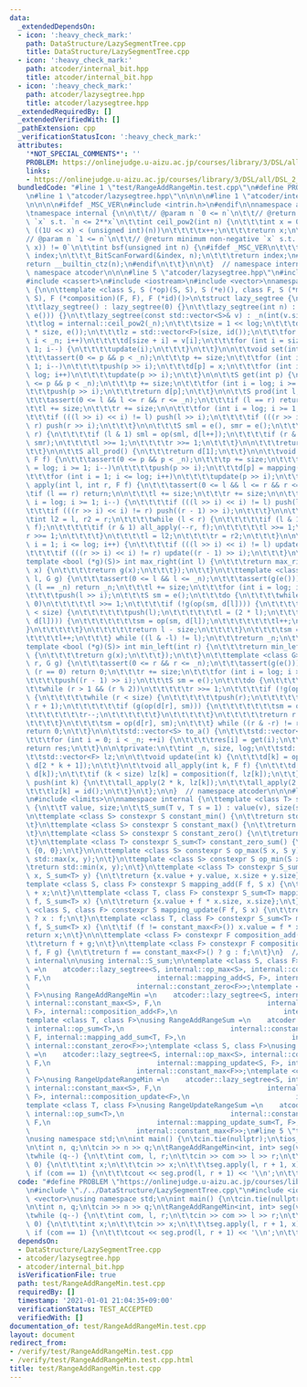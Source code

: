 ```yaml
---
data:
  _extendedDependsOn:
  - icon: ':heavy_check_mark:'
    path: DataStructure/LazySegmentTree.cpp
    title: DataStructure/LazySegmentTree.cpp
  - icon: ':heavy_check_mark:'
    path: atcoder/internal_bit.hpp
    title: atcoder/internal_bit.hpp
  - icon: ':heavy_check_mark:'
    path: atcoder/lazysegtree.hpp
    title: atcoder/lazysegtree.hpp
  _extendedRequiredBy: []
  _extendedVerifiedWith: []
  _pathExtension: cpp
  _verificationStatusIcon: ':heavy_check_mark:'
  attributes:
    '*NOT_SPECIAL_COMMENTS*': ''
    PROBLEM: https://onlinejudge.u-aizu.ac.jp/courses/library/3/DSL/all/DSL_2_H
    links:
    - https://onlinejudge.u-aizu.ac.jp/courses/library/3/DSL/all/DSL_2_H
  bundledCode: "#line 1 \"test/RangeAddRangeMin.test.cpp\"\n#define PROBLEM \"https://onlinejudge.u-aizu.ac.jp/courses/library/3/DSL/all/DSL_2_H\"\
    \n#line 1 \"atcoder/lazysegtree.hpp\"\n\n\n\n#line 1 \"atcoder/internal_bit.hpp\"\
    \n\n\n\n#ifdef _MSC_VER\n#include <intrin.h>\n#endif\n\nnamespace atcoder {\n\n\
    \tnamespace internal {\n\n\t\t// @param n `0 <= n`\n\t\t// @return minimum non-negative\
    \ `x` s.t. `n <= 2**x`\n\t\tint ceil_pow2(int n) {\n\t\t\tint x = 0;\n\t\t\twhile\
    \ ((1U << x) < (unsigned int)(n))\n\t\t\t\tx++;\n\t\t\treturn x;\n\t\t}\n\n\t\t\
    // @param n `1 <= n`\n\t\t// @return minimum non-negative `x` s.t. `(n & (1 <<\
    \ x)) != 0`\n\t\tint bsf(unsigned int n) {\n#ifdef _MSC_VER\n\t\t\tunsigned long\
    \ index;\n\t\t\t_BitScanForward(&index, n);\n\t\t\treturn index;\n#else\n\t\t\t\
    return __builtin_ctz(n);\n#endif\n\t\t}\n\n\t}  // namespace internal\n\n}  //\
    \ namespace atcoder\n\n\n#line 5 \"atcoder/lazysegtree.hpp\"\n#include <algorithm>\n\
    #include <cassert>\n#include <iostream>\n#include <vector>\nnamespace atcoder\
    \ {\n\n\ttemplate <class S, S (*op)(S, S), S (*e)(), class F, S (*mapping)(F,\
    \ S), F (*composition)(F, F), F (*id)()>\n\tstruct lazy_segtree {\n\tpublic:\n\
    \t\tlazy_segtree() : lazy_segtree(0) {}\n\t\tlazy_segtree(int n) : lazy_segtree(std::vector<S>(n,\
    \ e())) {}\n\t\tlazy_segtree(const std::vector<S>& v) : _n(int(v.size())) {\n\t\
    \t\tlog = internal::ceil_pow2(_n);\n\t\t\tsize = 1 << log;\n\t\t\td = std::vector<S>(2\
    \ * size, e());\n\t\t\tlz = std::vector<F>(size, id());\n\t\t\tfor (int i = 0;\
    \ i < _n; i++)\n\t\t\t\td[size + i] = v[i];\n\t\t\tfor (int i = size - 1; i >=\
    \ 1; i--) {\n\t\t\t\tupdate(i);\n\t\t\t}\n\t\t}\n\n\t\tvoid set(int p, S x) {\n\
    \t\t\tassert(0 <= p && p < _n);\n\t\t\tp += size;\n\t\t\tfor (int i = log; i >=\
    \ 1; i--)\n\t\t\t\tpush(p >> i);\n\t\t\td[p] = x;\n\t\t\tfor (int i = 1; i <=\
    \ log; i++)\n\t\t\t\tupdate(p >> i);\n\t\t}\n\n\t\tS get(int p) {\n\t\t\tassert(0\
    \ <= p && p < _n);\n\t\t\tp += size;\n\t\t\tfor (int i = log; i >= 1; i--)\n\t\
    \t\t\tpush(p >> i);\n\t\t\treturn d[p];\n\t\t}\n\n\t\tS prod(int l, int r) {\n\
    \t\t\tassert(0 <= l && l <= r && r <= _n);\n\t\t\tif (l == r) return e();\n\n\t\
    \t\tl += size;\n\t\t\tr += size;\n\n\t\t\tfor (int i = log; i >= 1; i--) {\n\t\
    \t\t\tif (((l >> i) << i) != l) push(l >> i);\n\t\t\t\tif (((r >> i) << i) !=\
    \ r) push(r >> i);\n\t\t\t}\n\n\t\t\tS sml = e(), smr = e();\n\t\t\twhile (l <\
    \ r) {\n\t\t\t\tif (l & 1) sml = op(sml, d[l++]);\n\t\t\t\tif (r & 1) smr = op(d[--r],\
    \ smr);\n\t\t\t\tl >>= 1;\n\t\t\t\tr >>= 1;\n\t\t\t}\n\n\t\t\treturn op(sml, smr);\n\
    \t\t}\n\n\t\tS all_prod() {\n\t\t\treturn d[1];\n\t\t}\n\n\t\tvoid apply(int p,\
    \ F f) {\n\t\t\tassert(0 <= p && p < _n);\n\t\t\tp += size;\n\t\t\tfor (int i\
    \ = log; i >= 1; i--)\n\t\t\t\tpush(p >> i);\n\t\t\td[p] = mapping(f, d[p]);\n\
    \t\t\tfor (int i = 1; i <= log; i++)\n\t\t\t\tupdate(p >> i);\n\t\t}\n\t\tvoid\
    \ apply(int l, int r, F f) {\n\t\t\tassert(0 <= l && l <= r && r <= _n);\n\t\t\
    \tif (l == r) return;\n\n\t\t\tl += size;\n\t\t\tr += size;\n\n\t\t\tfor (int\
    \ i = log; i >= 1; i--) {\n\t\t\t\tif (((l >> i) << i) != l) push(l >> i);\n\t\
    \t\t\tif (((r >> i) << i) != r) push((r - 1) >> i);\n\t\t\t}\n\n\t\t\t{\n\t\t\t\
    \tint l2 = l, r2 = r;\n\t\t\t\twhile (l < r) {\n\t\t\t\t\tif (l & 1) all_apply(l++,\
    \ f);\n\t\t\t\t\tif (r & 1) all_apply(--r, f);\n\t\t\t\t\tl >>= 1;\n\t\t\t\t\t\
    r >>= 1;\n\t\t\t\t}\n\t\t\t\tl = l2;\n\t\t\t\tr = r2;\n\t\t\t}\n\n\t\t\tfor (int\
    \ i = 1; i <= log; i++) {\n\t\t\t\tif (((l >> i) << i) != l) update(l >> i);\n\
    \t\t\t\tif (((r >> i) << i) != r) update((r - 1) >> i);\n\t\t\t}\n\t\t}\n\n\t\t\
    template <bool (*g)(S)> int max_right(int l) {\n\t\t\treturn max_right(l, [](S\
    \ x) {\n\t\t\t\treturn g(x);\n\t\t\t});\n\t\t}\n\t\ttemplate <class G> int max_right(int\
    \ l, G g) {\n\t\t\tassert(0 <= l && l <= _n);\n\t\t\tassert(g(e()));\n\t\t\tif\
    \ (l == _n) return _n;\n\t\t\tl += size;\n\t\t\tfor (int i = log; i >= 1; i--)\n\
    \t\t\t\tpush(l >> i);\n\t\t\tS sm = e();\n\t\t\tdo {\n\t\t\t\twhile (l % 2 ==\
    \ 0)\n\t\t\t\t\tl >>= 1;\n\t\t\t\tif (!g(op(sm, d[l]))) {\n\t\t\t\t\twhile (l\
    \ < size) {\n\t\t\t\t\t\tpush(l);\n\t\t\t\t\t\tl = (2 * l);\n\t\t\t\t\t\tif (g(op(sm,\
    \ d[l]))) {\n\t\t\t\t\t\t\tsm = op(sm, d[l]);\n\t\t\t\t\t\t\tl++;\n\t\t\t\t\t\t\
    }\n\t\t\t\t\t}\n\t\t\t\t\treturn l - size;\n\t\t\t\t}\n\t\t\t\tsm = op(sm, d[l]);\n\
    \t\t\t\tl++;\n\t\t\t} while ((l & -l) != l);\n\t\t\treturn _n;\n\t\t}\n\n\t\t\
    template <bool (*g)(S)> int min_left(int r) {\n\t\t\treturn min_left(r, [](S x)\
    \ {\n\t\t\t\treturn g(x);\n\t\t\t});\n\t\t}\n\t\ttemplate <class G> int min_left(int\
    \ r, G g) {\n\t\t\tassert(0 <= r && r <= _n);\n\t\t\tassert(g(e()));\n\t\t\tif\
    \ (r == 0) return 0;\n\t\t\tr += size;\n\t\t\tfor (int i = log; i >= 1; i--)\n\
    \t\t\t\tpush((r - 1) >> i);\n\t\t\tS sm = e();\n\t\t\tdo {\n\t\t\t\tr--;\n\t\t\
    \t\twhile (r > 1 && (r % 2))\n\t\t\t\t\tr >>= 1;\n\t\t\t\tif (!g(op(d[r], sm)))\
    \ {\n\t\t\t\t\twhile (r < size) {\n\t\t\t\t\t\tpush(r);\n\t\t\t\t\t\tr = (2 *\
    \ r + 1);\n\t\t\t\t\t\tif (g(op(d[r], sm))) {\n\t\t\t\t\t\t\tsm = op(d[r], sm);\n\
    \t\t\t\t\t\t\tr--;\n\t\t\t\t\t\t}\n\t\t\t\t\t}\n\t\t\t\t\treturn r + 1 - size;\n\
    \t\t\t\t}\n\t\t\t\tsm = op(d[r], sm);\n\t\t\t} while ((r & -r) != r);\n\t\t\t\
    return 0;\n\t\t}\n\n\t\tstd::vector<S> to_a() {\n\t\t\tstd::vector<S> res(_n);\n\
    \t\t\tfor (int i = 0; i < _n; ++i) {\n\t\t\t\tres[i] = get(i);\n\t\t\t}\n\t\t\t\
    return res;\n\t\t}\n\n\tprivate:\n\t\tint _n, size, log;\n\t\tstd::vector<S> d;\n\
    \t\tstd::vector<F> lz;\n\n\t\tvoid update(int k) {\n\t\t\td[k] = op(d[2 * k],\
    \ d[2 * k + 1]);\n\t\t}\n\t\tvoid all_apply(int k, F f) {\n\t\t\td[k] = mapping(f,\
    \ d[k]);\n\t\t\tif (k < size) lz[k] = composition(f, lz[k]);\n\t\t}\n\t\tvoid\
    \ push(int k) {\n\t\t\tall_apply(2 * k, lz[k]);\n\t\t\tall_apply(2 * k + 1, lz[k]);\n\
    \t\t\tlz[k] = id();\n\t\t}\n\t};\n\n}  // namespace atcoder\n\n\n#line 4 \"DataStructure/LazySegmentTree.cpp\"\
    \n#include <limits>\n\nnamespace internal {\n\ttemplate <class T> struct S_sum\
    \ {\n\t\tT value, size;\n\t\tS_sum(T v, T s = 1) : value(v), size(s) {}\n\t};\n\
    \n\ttemplate <class S> constexpr S constant_min() {\n\t\treturn std::numeric_limits<S>::min();\n\
    \t}\n\ttemplate <class S> constexpr S constant_max() {\n\t\treturn std::numeric_limits<S>::max();\n\
    \t}\n\ttemplate <class S> constexpr S constant_zero() {\n\t\treturn static_cast<S>(0);\n\
    \t}\n\ttemplate <class T> constexpr S_sum<T> constant_zero_sum() {\n\t\treturn\
    \ {0, 0};\n\t}\n\n\ttemplate <class S> constexpr S op_max(S x, S y) {\n\t\treturn\
    \ std::max(x, y);\n\t}\n\ttemplate <class S> constexpr S op_min(S x, S y) {\n\t\
    \treturn std::min(x, y);\n\t}\n\ttemplate <class T> constexpr S_sum<T> op_sum(S_sum<T>\
    \ x, S_sum<T> y) {\n\t\treturn {x.value + y.value, x.size + y.size};\n\t}\n\n\t\
    template <class S, class F> constexpr S mapping_add(F f, S x) {\n\t\treturn f\
    \ + x;\n\t}\n\ttemplate <class T, class F> constexpr S_sum<T> mapping_add_sum(F\
    \ f, S_sum<T> x) {\n\t\treturn {x.value + f * x.size, x.size};\n\t}\n\ttemplate\
    \ <class S, class F> constexpr S mapping_update(F f, S x) {\n\t\treturn f == constant_max<F>()\
    \ ? x : f;\n\t}\n\ttemplate <class T, class F> constexpr S_sum<T> mapping_update_sum(F\
    \ f, S_sum<T> x) {\n\t\tif (f != constant_max<F>()) x.value = f * x.size;\n\t\t\
    return x;\n\t}\n\n\ttemplate <class F> constexpr F composition_add(F f, F g) {\n\
    \t\treturn f + g;\n\t}\n\ttemplate <class F> constexpr F composition_update(F\
    \ f, F g) {\n\t\treturn f == constant_max<F>() ? g : f;\n\t}\n}  // namespace\
    \ internal\n\nusing internal::S_sum;\n\ntemplate <class S, class F>\nusing RangeAddRangeMax\
    \ =\n    atcoder::lazy_segtree<S, internal::op_max<S>, internal::constant_min<S>,\
    \ F,\n                          internal::mapping_add<S, F>, internal::composition_add<F>,\n\
    \                          internal::constant_zero<F>>;\ntemplate <class S, class\
    \ F>\nusing RangeAddRangeMin =\n    atcoder::lazy_segtree<S, internal::op_min<S>,\
    \ internal::constant_max<S>, F,\n                          internal::mapping_add<S,\
    \ F>, internal::composition_add<F>,\n                          internal::constant_zero<F>>;\n\
    template <class T, class F>\nusing RangeAddRangeSum =\n    atcoder::lazy_segtree<internal::S_sum<T>,\
    \ internal::op_sum<T>,\n                          internal::constant_zero_sum<T>,\
    \ F, internal::mapping_add_sum<T, F>,\n                          internal::composition_add<F>,\
    \ internal::constant_zero<F>>;\ntemplate <class S, class F>\nusing RangeUpdateRangeMax\
    \ =\n    atcoder::lazy_segtree<S, internal::op_max<S>, internal::constant_min<S>,\
    \ F,\n                          internal::mapping_update<S, F>, internal::composition_update<F>,\n\
    \                          internal::constant_max<F>>;\ntemplate <class S, class\
    \ F>\nusing RangeUpdateRangeMin =\n    atcoder::lazy_segtree<S, internal::op_min<S>,\
    \ internal::constant_max<S>, F,\n                          internal::mapping_update<S,\
    \ F>, internal::composition_update<F>,\n                          internal::constant_max<F>>;\n\
    template <class T, class F>\nusing RangeUpdateRangeSum =\n    atcoder::lazy_segtree<internal::S_sum<T>,\
    \ internal::op_sum<T>,\n                          internal::constant_zero_sum<T>,\
    \ F,\n                          internal::mapping_update_sum<T, F>, internal::composition_update<F>,\n\
    \                          internal::constant_max<F>>;\n#line 5 \"test/RangeAddRangeMin.test.cpp\"\
    \nusing namespace std;\n\nint main() {\n\tcin.tie(nullptr);\n\tios_base::sync_with_stdio(false);\n\
    \n\tint n, q;\n\tcin >> n >> q;\n\tRangeAddRangeMin<int, int> seg(vector(n, 0));\n\
    \twhile (q--) {\n\t\tint com, l, r;\n\t\tcin >> com >> l >> r;\n\t\tif (com ==\
    \ 0) {\n\t\t\tint x;\n\t\t\tcin >> x;\n\t\t\tseg.apply(l, r + 1, x);\n\t\t} else\
    \ if (com == 1) {\n\t\t\tcout << seg.prod(l, r + 1) << '\\n';\n\t\t}\n\t}\n}\n"
  code: "#define PROBLEM \"https://onlinejudge.u-aizu.ac.jp/courses/library/3/DSL/all/DSL_2_H\"\
    \n#include \"./../DataStructure/LazySegmentTree.cpp\"\n#include <iostream>\n#include\
    \ <vector>\nusing namespace std;\n\nint main() {\n\tcin.tie(nullptr);\n\tios_base::sync_with_stdio(false);\n\
    \n\tint n, q;\n\tcin >> n >> q;\n\tRangeAddRangeMin<int, int> seg(vector(n, 0));\n\
    \twhile (q--) {\n\t\tint com, l, r;\n\t\tcin >> com >> l >> r;\n\t\tif (com ==\
    \ 0) {\n\t\t\tint x;\n\t\t\tcin >> x;\n\t\t\tseg.apply(l, r + 1, x);\n\t\t} else\
    \ if (com == 1) {\n\t\t\tcout << seg.prod(l, r + 1) << '\\n';\n\t\t}\n\t}\n}"
  dependsOn:
  - DataStructure/LazySegmentTree.cpp
  - atcoder/lazysegtree.hpp
  - atcoder/internal_bit.hpp
  isVerificationFile: true
  path: test/RangeAddRangeMin.test.cpp
  requiredBy: []
  timestamp: '2021-01-01 21:04:35+09:00'
  verificationStatus: TEST_ACCEPTED
  verifiedWith: []
documentation_of: test/RangeAddRangeMin.test.cpp
layout: document
redirect_from:
- /verify/test/RangeAddRangeMin.test.cpp
- /verify/test/RangeAddRangeMin.test.cpp.html
title: test/RangeAddRangeMin.test.cpp
---
```

